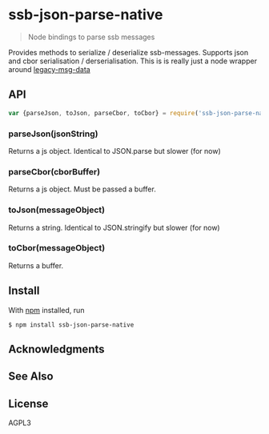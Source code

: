 # ssb-json-parse-native

> Node bindings to parse ssb messages

Provides methods to serialize / deserialize ssb-messages. Supports json and cbor serialisation / derserialisation. 
This is is really just a node wrapper around [legacy-msg-data](https://github.com/ssbrs/legacy-msg-data)

## API

```js
var {parseJson, toJson, parseCbor, toCbor} = require('ssb-json-parse-native')
```

### parseJson(jsonString)

Returns a js object. Identical to JSON.parse but slower (for now)

### parseCbor(cborBuffer)

Returns a js object. Must be passed a buffer.

### toJson(messageObject)

Returns a string. Identical to JSON.stringify but slower (for now)

### toCbor(messageObject)

Returns a buffer.

## Install

With [npm](https://npmjs.org/) installed, run

```
$ npm install ssb-json-parse-native
```

## Acknowledgments


## See Also


## License

AGPL3
